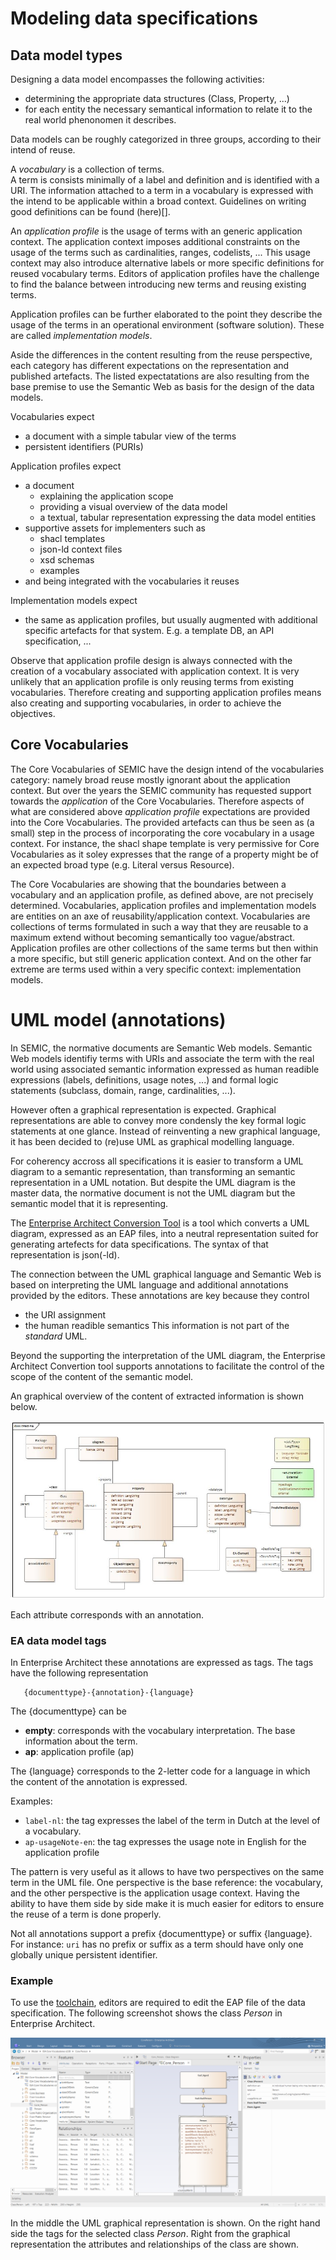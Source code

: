 # Modeling data specifications

## Data model types

Designing a data model encompasses the following activities:
- determining the appropriate data structures (Class, Property, ...)
- for each entity the necessary semantical information to relate it to the real world phenonomen it describes.

Data models can be roughly categorized in three groups, according to their intend of reuse.

A *vocabulary* is a collection of terms.  
A term is consists minimally of a label and definition and is identified with a URI. 
The information attached to a term in a vocabulary is expressed with the intend to be applicable within a broad context. 
Guidelines on writing good definitions can be found (here)[].
 
An *application profile* is the usage of terms with an generic application context. 
The application context imposes additional constraints on the usage of the terms such as cardinalities, ranges, codelists, ...
This usage context may also introduce alternative labels or more specific definitions for reused vocabulary terms. 
Editors of application profiles have the challenge to find the balance between introducing new terms and reusing existing terms. 

Application profiles can be further elaborated to the point they describe the usage of the terms in an operational environment (software solution). 
These are called *implementation models*.


Aside the differences in the content resulting from the reuse perspective, each category has different expectations on the representation and published artefacts. 
The listed expectatations are also resulting from the base premise to use the Semantic Web as basis for the design of the data models.

Vocabularies expect 

  - a document with a simple tabular view of the terms 
  - persistent identifiers (PURIs) 

Application profiles expect

  - a document 
    - explaining the application scope 
    - providing a visual overview of the data model
    - a textual, tabular representation expressing the data model entities
  - supportive assets for implementers such as
    - shacl templates
    - json-ld context files
    - xsd schemas
    - examples
  - and being integrated with the vocabularies it reuses

Implementation models expect

  - the same as application profiles, but usually augmented with additional specific artefacts for that system. 
      E.g. a template DB, an API specification, ...


Observe that application profile design is always connected with the creation of a vocabulary associated with application context. 
It is very unlikely that an application profile is only reusing terms from existing vocabularies. 
Therefore creating and supporting application profiles means also creating and supporting vocabularies, in order to achieve the objectives. 


## Core Vocabularies
The Core Vocabularies of SEMIC have the design intend of the vocabularies category: namely broad reuse mostly ignorant about the application context.
But over the years the SEMIC community has requested support towards the *application* of the Core Vocabularies. 
Therefore aspects of what are considered above *application profile* expectations are provided into the Core Vocabularies. 
The provided artefacts can thus be seen as (a small) step in the process of incorporating the core vocabulary in a usage context. 
For instance, the shacl shape template is very permissive for Core Vocabularies as it soley expresses that the range of a property might be of an expected broad type (e.g. Literal versus Resource). 

The Core Vocabularies are showing that the boundaries between a vocabulary and an application profile, as defined above, are not precisely determined.
Vocabularies, application profiles and implementation models are entities on an axe of reusability/application context.
Vocabularies are collections of terms formulated in such a way that they are reusable to a maximum extend without becoming semantically too vague/abstract.
Application profiles are other collections of the same terms but then within a more specific, but still generic  application context. 
And on the other far extreme are terms used within a very specific context: implementation models.


# UML model (annotations)

In SEMIC, the normative documents are Semantic Web models. 
Semantic Web models identifiy terms with URIs and associate the term with the real world using associated semantic information expressed as human readible expressions (labels, definitions, usage notes, ...) and formal logic statements (subclass, domain, range, cardinalities, ...). 

However often a graphical representation is expected.
Graphical representations are able to convey more condensly the key formal logic statements at one glance.
Instead of reinventing a new graphical language, it has been decided to (re)use UML as graphical modelling language.

For coherency accross all specifications it is easier to transform a UML diagram to a semantic representation, than transforming an semantic representation in a UML notation. 
But despite the UML diagram is the master data, the normative document is not the UML diagram but the semantic model that it is representing.

The [Enterprise Architect Conversion Tool](https://github.com/Informatievlaanderen/OSLO-EA-to-RDF) is a tool which converts a UML diagram, expressed as an EAP files, into a neutral representation suited for generating artefects for data specifications.
The syntax of that representation is json(-ld).

The connection between the UML graphical language and Semantic Web is based on interpreting the UML language and additional annotations provided by the editors.
These annotations are key because they control 
  - the URI assignment
  - the human readible semantics
This information is not part of the _standard_ UML. 

Beyond the supporting the interpretation of the UML diagram, the Enterprise Architect Convertion tool supports annotations to facilitate the control of the scope of the content of the semantic model.

An graphical overview of the content of extracted information is shown below.

![EA-annotation.jpg](./EA-annotation.jpg)

Each attribute corresponds with an annotation.


### EA data model tags
In Enterprise Architect these annotations are expressed as tags.
The tags have the following representation

```
   {documenttype}-{annotation}-{language}
```

The {documenttype} can be 
   - **empty**:  corresponds with the vocabulary interpretation. The base information about the term.
   - **ap**: application profile (ap) 

The {language} corresponds to the 2-letter code for a language in which the content of the annotation is expressed.

Examples:
  - `label-nl`: the tag expresses the label of the term in Dutch at the level of a vocabulary. 
  - `ap-usageNote-en`: the tag expresses the usage note in English for the application profile

The pattern is very useful as it allows to have two perspectives on the same term in the UML file.
One perspective is the base reference: the vocabulary, and the other perspective is the application usage context.
Having the ability to have them side by side make it is much easier for editors to ensure the reuse of a term is done properly.

Not all annotations support a prefix {documenttype} or suffix {language}. 
For instance: `uri` has no prefix or suffix as a term should have only one globally unique persistent identifier. 


### Example
To use the [toolchain](./toolchain.md), editors are required to edit the EAP file of the data specification. 
The following screenshot shows the class _Person_ in Enterprise Architect. 

![EA-example.png](./EA-example.png)

In the middle the UML graphical representation is shown. On the right hand side the tags for the selected class _Person_.
Right from the graphical representation the attributes and relationships of the class are shown.



